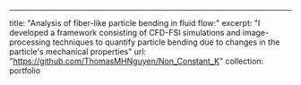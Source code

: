 ---
title: "Analysis of fiber-like particle bending in fluid flow:"
excerpt: "I developed a framework consisting of CFD-FSI simulations and image-processing techniques to quantify particle bending due to changes in the particle's mechanical properties"
url: "https://github.com/ThomasMHNguyen/Non_Constant_K"
collection: portfolio
